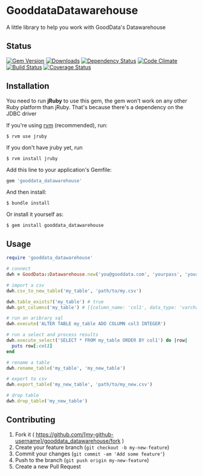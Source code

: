 # GooddataDatawarehouse

A little library to help you work with GoodData's Datawarehouse

## Status

[![Gem Version](https://badge.fury.io/rb/gooddata_datawarehouse.png)](http://badge.fury.io/rb/gooddata_datawarehouse)
[![Downloads](http://img.shields.io/gem/dt/gooddata_datawarehouse.svg)](http://rubygems.org/gems/gooddata_datawarehouse)
[![Dependency Status](https://gemnasium.com/cvengros/gooddata_datawarehouse.png)](https://gemnasium.com/cvengros/gooddata_datawarehouse)
[![Code Climate](https://codeclimate.com/github/cvengros/gooddata_datawarehouse.png)](https://codeclimate.com/github/cvengros/gooddata_datawarehouse)
[![Build Status](https://travis-ci.org/cvengros/gooddata_datawarehouse.png)](https://travis-ci.org/cvengros/gooddata_datawarehouse)
[![Coverage Status](https://coveralls.io/repos/cvengros/gooddata_datawarehouse/badge.png)](https://coveralls.io/r/cvengros/gooddata_datawarehouse)

## Installation

You need to run **jRuby** to use this gem, the gem won't work on any other Ruby platform than jRuby. That's because there's a dependency on the JDBC driver

If you're using [rvm](https://rvm.io/rvm/install) (recommended), run:
    
    $ rvm use jruby

If you don't have jruby yet, run

    $ rvm install jruby

Add this line to your application's Gemfile:

```ruby
gem 'gooddata_datawarehouse'
```

And then install:

    $ bundle install

Or install it yourself as:

    $ gem install gooddata_datawarehouse

## Usage

```ruby
require 'gooddata_datawarehouse'

# connect
dwh = GoodData::Datawarehouse.new('you@gooddata.com', 'yourpass', 'your ADS instance id'

# import a csv
dwh.csv_to_new_table('my_table', 'path/to/my.csv')

dwh.table_exists?('my_table') # true
dwh.get_columns('my_table') # [{column_name: 'col1', data_type: 'varchar(88)'}, {column_name: 'col2', data_type: 'int'}]

# run an aribrary sql
dwh.execute('ALTER TABLE my_table ADD COLUMN col3 INTEGER')

# run a select and process results 
dwh.execute_select('SELECT * FROM my_table ORDER BY col1') do |row| 
  puts row[:col1] 
end

# rename a table
dwh.rename_table('my_table', 'my_new_table')

# export to csv
dwh.export_table('my_new_table', 'path/to/my_new.csv')

# drop table
dwh.drop_table('my_new_table')
```


## Contributing

1. Fork it ( https://github.com/[my-github-username]/gooddata_datawarehouse/fork )
2. Create your feature branch (`git checkout -b my-new-feature`)
3. Commit your changes (`git commit -am 'Add some feature'`)
4. Push to the branch (`git push origin my-new-feature`)
5. Create a new Pull Request
